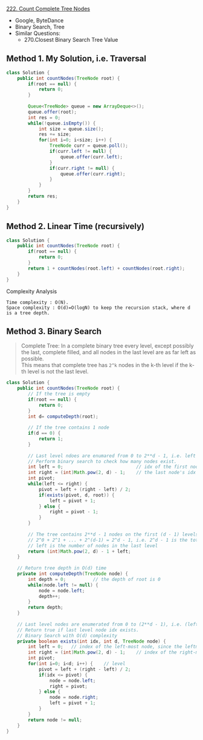 [222. Count Complete Tree Nodes](https://leetcode.com/problems/count-complete-tree-nodes/)

* Google, ByteDance
* Binary Search, Tree
* Similar Questions:
    * 270.Closest Binary Search Tree Value
    

## Method 1. My Solution, i.e. Traversal
```java 
class Solution {
    public int countNodes(TreeNode root) {
        if(root == null) {
            return 0;
        }
        
        Queue<TreeNode> queue = new ArrayDeque<>();
        queue.offer(root);
        int res = 0;
        while(!queue.isEmpty()) {
            int size = queue.size();
            res += size;
            for(int i=0; i<size; i++) {
                TreeNode curr = queue.poll();
                if(curr.left != null) {
                    queue.offer(curr.left);
                }
                if(curr.right != null) {
                    queue.offer(curr.right);
                }
            }
        }
        return res;
    }
}
```


## Method 2. Linear Time (recursively)
```java 
class Solution {
    public int countNodes(TreeNode root) {
        if(root == null) {
            return 0;
        }
        return 1 + countNodes(root.left) + countNodes(root.right);
    }
}
```

Complexity Analysis

    Time complexity : O(N).
    Space complexity : O(d)=O(log⁡N) to keep the recursion stack, where d is a tree depth. 


## Method 3. Binary Search
> Complete Tree:
> In a complete binary tree every level, except possibly the last, complete filled, and all nodes in the last level are as far left as possible.        
> This means that complete tree has `2^k` nodes in the k-th level if the k-th level is not the last level.
```java 
class Solution {
    public int countNodes(TreeNode root) {
        // If the tree is empty
        if(root == null) {
            return 0;
        }
        int d= computeDepth(root);
        
        // If the tree contains 1 node
        if(d == 0) {
            return 1;
        }
        
        // Last level ndoes are enumared from 0 to 2**d - 1, i.e. left -> right
        // Perform binary search to check how many nodes exist.
        int left = 0;                           // idx of the first node in the last level
        int right = (int)Math.pow(2, d) - 1;    // the last node's idx in the last level
        int pivot;
        while(left <= right) {
            pivot = left + (right - left) / 2;
            if(exists(pivot, d, root)) {
                left = pivot + 1;
            } else {
                right = pivot - 1;
            }
        }
        
        // The tree contains 2**d - 1 nodes on the first (d - 1) levels and left nodes on the last level.
        // 2^0 + 2^1 + ... + 2^(d-1) = 2^d - 1, i.e. 2^d - 1 is the total number of nodes except the last level
        // left is the number of nodes in the last level
        return (int)Math.pow(2, d) - 1 + left;
    }
    
    // Return tree depth in O(d) time
    private int computeDepth(TreeNode node) {
        int depth = 0;          // the depth of root is 0
        while(node.left != null) {
            node = node.left;
            depth++;
        }
        return depth;
    }
    
    // Last level nodes are enumerated from 0 to (2**d - 1), i.e. (left -> right)
    // Return true if last level node idx exists.
    // Binary Search with O(d) complexity
    private boolean exists(int idx, int d, TreeNode node) {
        int left = 0;   // index of the left-most node, since the leftmost one is always present, we can set left=1
        int right = (int)Math.pow(2, d) - 1;    // index of the right-most node if the tree is completly
        int pivot;
        for(int i=0; i<d; i++) {    // level
            pivot = left + (right - left) / 2;
            if(idx <= pivot) {
                node = node.left;
                right = pivot;
            } else {
                node = node.right;
                left = pivot + 1;
            }
        }
        return node != null;
    }
}
```

